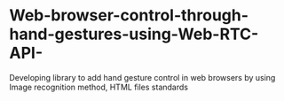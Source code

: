 # Web-browser-control-through-hand-gestures-using-Web-RTC-API-
Developing library to add hand gesture control in web browsers by using Image recognition method, HTML files standards

